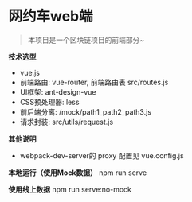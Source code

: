 # 网约车web端

> 本项目是一个区块链项目的前端部分~

**技术选型**
+ vue.js
+ 前端路由: vue-router, 前端路由表 src/routes.js
+ UI框架: ant-design-vue
+ CSS预处理器: less
+ 前后端分离: /mock/path1_path2_path3.js
+ 请求封装: src/utils/request.js

**其他说明**
+ webpack-dev-server的 proxy 配置见 vue.config.js

**本地运行（使用Mock数据）**
npm run serve

**使用线上数据**
npm run serve:no-mock
